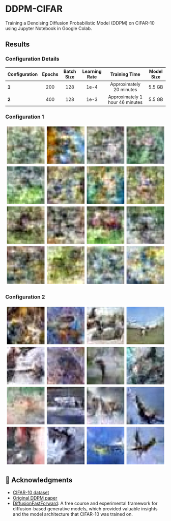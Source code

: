 # DDPM-CIFAR
Training a Denoising Diffusion Probabilistic Model (DDPM) on CIFAR-10 using Jupyter Notebook in Google Colab.

## Results 

### Configuration Details

| Configuration | Epochs | Batch Size | Learning Rate | Training Time           | Model Size |
|:--------------|:-------:|:-----------:|:--------------:|:------------------------:|:----------:|
| **1**        | 200     | 128         | 1e-4           | Approximately 20 minutes | 5.5 GB     |
| **2**        | 400     | 128         | 1e-3           | Approximately 1 hour 46 minutes | 5.5 GB     |

### Configuration 1

![Generated Samples Image 1](generated_samples/cifar10_16_samples_6_epochs.png)

### Configuration 2

![Generated Samples Image 2](generated_samples/cifar10_16_samples_36epochs.png)

## 🙏 Acknowledgments

- [CIFAR-10 dataset](https://www.cs.toronto.edu/~kriz/cifar.html)
- [Original DDPM paper](https://arxiv.org/abs/2006.11239)
- [DiffusionFastForward](https://github.com/mikonvergence/DiffusionFastForward): A free course and experimental framework for diffusion-based generative models, which provided valuable insights and the model architecture that CIFAR-10 was trained on.